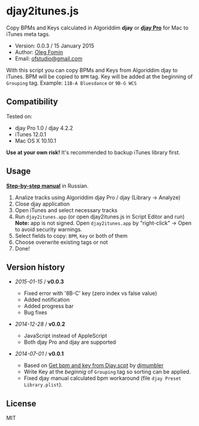 djay2itunes.js
==============

Copy BPMs and Keys calculated in Algoriddim **djay** or **[djay Pro](https://www.algoriddim.com/djay-mac)** for Mac to iTunes meta tags.

- Version: 0.0.3 / 15 January 2015
- Author: [Oleg Fomin](http://ofstudio.ru)
- Email: [ofstudio@gmail.com](mailto:ofstudio@gmail.com)

With this script you can copy BPMs and Keys from Algoriddim djay to iTunes. BPM will be copied to `BPM` tag. Key  will be added at the beginning of `Grouping` tag. Example: `11B-A Bluesdance` or `9B-G WCS`
 
## Compatibility

Tested on:

 - djay Pro 1.0 / djay 4.2.2
 - iTunes 12.0.1
 - Mac OS X 10.10.1
 
**Use at your own risk!** It's recommended to backup iTunes library first.

## Usage 

**[Step-by-step manual](http://yesnomaybe.ofstudio.ru/2015/01/23/djay2itunes-pierienos-mietadannykh-is-djay-pro-v-itunes/)** in Russian.

1. Analize tracks using Algoriddim djay Pro / djay (Library -> Analyze)
2. Close djay application
3. Open iTunes and select necessary tracks
4. Run `djay2itunes.app` (or open djay2itunes.js in Script Editor and run)   
**Note:**  app is not signed. Open  `djay2itunes.app` by "right-click" -> Open to avoid security warnings.
5. Select fields to copy: `BPM`, `Key` or both of them
6. Choose overwrite existing tags or not
7. Done!

## Version history
    
* _2015-01-15_ / **v0.0.3**
    - Fixed error with '8B-C' key (zero index vs false value)
    - Added notification
    - Added progress bar
    - Bug fixes

* _2014-12-28_ / **v0.0.2**   
    - JavaScript instead of AppleScript
    - Both djay Pro and djay are supported
    
* _2014-07-01_ / **v0.0.1**   
    - Based on [Get bpm and key from Djay.scpt](http://edmondcho.com/2012/02/28/copy-calculated-bpm-data-from-algoriddim-djay-to-itunes-using-applescript/) by [djmumbler](https://twitter.com/djmumbler)
    - Write Key at the _beginnig_ of `Grouping` tag so sorting can be applied.
    - Fixed djay manual calculated bpm workaround (file `djay Preset Library.plist`).

## License 

MIT